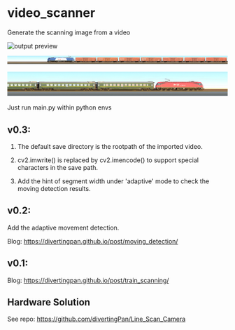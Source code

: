 # video_scanner
Generate the scanning image from a video

![output preview](https://github.com/divertingPan/video_scanner/blob/main/img/1612974206140.png)

![output preview](https://github.com/divertingPan/video_scanner/blob/main/img/1612974211721.png)

![output preview](https://github.com/divertingPan/video_scanner/blob/main/img/1612974217162.png)

Just run main.py within python envs

## v0.3:

1. The default save directory is the rootpath of the imported video.

2. cv2.imwrite() is replaced by cv2.imencode() to support special characters in the save path. 

3. Add the hint of segment width under 'adaptive' mode to check the moving detection results. 

## v0.2:

Add the adaptive movement detection.

Blog: https://divertingpan.github.io/post/moving_detection/

## v0.1:

Blog: https://divertingpan.github.io/post/train_scanning/


## Hardware Solution
See repo: https://github.com/divertingPan/Line_Scan_Camera
